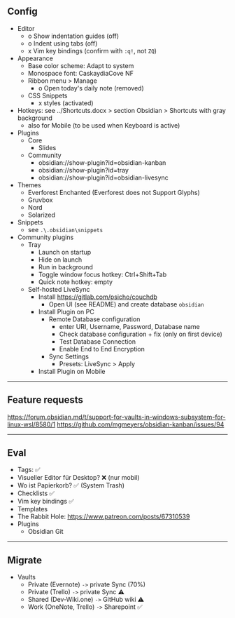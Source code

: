 ## Config
* Editor
    * o Show indentation guides (off)
    * o Indent using tabs (off)
    * x Vim key bindings (confirm with `:q!`, not `ZQ`)
* Appearance
    * Base color scheme: Adapt to system
    * Monospace font: CaskaydiaCove NF
    * Ribbon menu > Manage
        * o Open today's daily note (removed)
    * CSS Snippets
        * x styles (activated)
* Hotkeys: see ../Shortcuts.docx > section Obsidian > Shortcuts with gray background
    * also for Mobile (to be used when Keyboard is active)
* Plugins
    * Core
        * Slides
    * Community
        * obsidian://show-plugin?id=obsidian-kanban
        * obsidian://show-plugin?id=tray
        * obsidian://show-plugin?id=obsidian-livesync
* Themes
    * Everforest Enchanted (Everforest does not Support Glyphs)
    * Gruvbox
    * Nord
    * Solarized
* Snippets
    * see `.\.obsidian\snippets`
* Community plugins
    * Tray
        * Launch on startup
        * Hide on launch
        * Run in background
        * Toggle window focus hotkey: Ctrl+Shift+Tab
        * Quick note hotkey: empty
    * Self-hosted LiveSync
        * Install https://gitlab.com/psicho/couchdb
            * Open UI (see README) and create database `obsidian`
        * Install Plugin on PC
            * Remote Database configuration
                * enter URI, Username, Password, Database name
                * Check database configuration + fix (only on first device)
                * Test Database Connection
                * Enable End to End Encryption
            *  Sync Settings
                *  Presets: LiveSync > Apply
        * Install Plugin on Mobile

---

## Feature requests
https://forum.obsidian.md/t/support-for-vaults-in-windows-subsystem-for-linux-wsl/8580/1
https://github.com/mgmeyers/obsidian-kanban/issues/94

---

## Eval
* Tags: ✅
* Visueller Editor für Desktop? ❌ (nur mobil)
* Wo ist Papierkorb? ✅ (System Trash)
* Checklists ✅
* Vim key bindings ✅
* Templates
* The Rabbit Hole: https://www.patreon.com/posts/67310539
* Plugins
    * Obsidian Git

---

## Migrate
* Vaults
    * Private (Evernote) `->` private Sync (70%)
    * Private (Trello) `->` private Sync ⚠️
    * Shared (Dev-Wiki.one) `->` GitHub wiki ⚠️
    * Work (OneNote, Trello) `->` Sharepoint ✅
